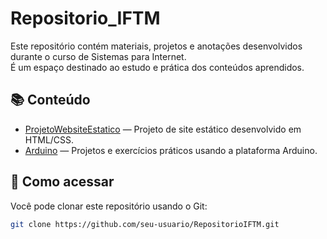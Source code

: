 # Repositorio_IFTM

Este repositório contém materiais, projetos e anotações desenvolvidos durante o curso de Sistemas para Internet.  
É um espaço destinado ao estudo e prática dos conteúdos aprendidos.

## 📚 Conteúdo

- [ProjetoWebsiteEstatico](./ProjetoWebsiteEstatico) — Projeto de site estático desenvolvido em HTML/CSS.
- [Arduino](./Arduino) — Projetos e exercícios práticos usando a plataforma Arduino.

## 🚀 Como acessar

Você pode clonar este repositório usando o Git:

```bash
git clone https://github.com/seu-usuario/RepositorioIFTM.git

